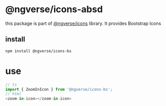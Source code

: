 # @ngverse/icons-absd

this package is part of [@ngverse/icons](https://ngverse.github.io/icons/) library. It provides Bootstrap Icons

## install

`npm install @ngverse/icons-bs`

# use

```ts
// ts
import { ZoomInIcon } from '@ngverse/icons-bs';
// html
<zoom-in-icon></zoom-in-icon>
```
